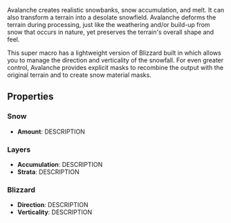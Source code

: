 Avalanche creates realistic snowbanks, snow accumulation, and melt. It can also transform a terrain into a desolate snowfield. Avalanche deforms the terrain during processing, just like the weathering and/or build-up from snow that occurs in nature, yet preserves the terrain's overall shape and feel. 

This super macro has a lightweight version of Blizzard built in which allows you to manage the direction and verticality of the snowfall. For even greater control, Avalanche provides explicit masks to recombine the output with the original terrain and to create snow material masks.

## Properties

### Snow 
- **Amount**: DESCRIPTION
### Layers 
- **Accumulation**: DESCRIPTION
- **Strata**: DESCRIPTION
### Blizzard 
- **Direction**: DESCRIPTION
- **Verticality**: DESCRIPTION


